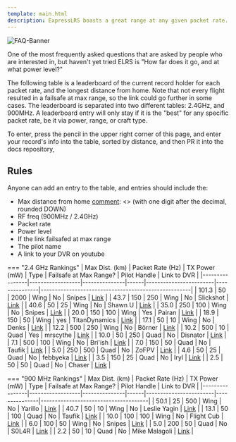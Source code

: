 ```yaml
---
template: main.html
description: ExpressLRS boasts a great range at any given packet rate. Here's what others reached with their aircraft.
---
```


![FAQ-Banner](https://raw.githubusercontent.com/ExpressLRS/ExpressLRS-hardware/master/img/community.png)

One of the most frequently asked questions that are asked by people who are interested in, but haven't yet tried ELRS is "How far does it go, and at what power level?"

The following table is a leaderboard of the current record holder for each packet rate, and the longest distance from home. Note that not every flight resulted in a failsafe at max range, so the link could go further in some cases. The leaderboard is separated into two different tables: 2.4GHz, and 900MHz. A leaderboard entry will only stay if it is the "best" for any specific packet rate, be it via power, range, or craft type.

To enter, press the pencil in the upper right corner of this page, and enter your record's info into the table, sorted by distance, and then PR it into the docs repository,

## Rules
Anyone can add an entry to the table, and entries should include the:

- Max distance from home
[comment]: <> (with one digit after the decimal, rounded DOWN)
- RF freq (900MHz / 2.4GHz)
- Packet rate
- Power level
- If the link failsafed at max range
- The pilot name
- A link to your DVR on youtube

[comment]: <> (To keep things clutter free, if following conditions are met, the person gets taken OFF the leaderboard:)
[comment]: <> (1: The person does NOT have the lowest power level for any given packet rate)
[comment]: <> (2: The person does NOT hold the highest range for any given packet rate)
[comment]: <> (3: The person is NOT using a different craft type than someone else that achieved better in conditions 1 and 2)

=== "2.4 GHz Rankings"
    | Max Dist. (km) | Packet Rate (Hz) | TX Power (mW) | Type | Failsafe at Max Range? | Pilot Handle  | Link to DVR                                         |
    |----------------|------------------|---------------|------|------------------------|---------------|-----------------------------------------------------|
    | 101.3          | 50               | 2000          | Wing | No                     | Snipes        | [Link](https://www.youtube.com/watch?v=IjQYLyvai6s) |
    | 43.7           | 150              | 250           | Wing | No                     | Slickshot     | [Link](https://youtu.be/Fidq5O3IvZs)                |
    | 40.6           | 50               | 25            | Wing | No                     | Shawn U       | [Link](https://youtu.be/TmSVSCLTUGI)                |
    | 35.0           | 250              | 100           | Wing | No                     | Snipes        | [Link](https://youtu.be/dBmTRhgVcyY)                |
    | 20.0           | 150              | 100           | Wing | Yes                    | Pairan        | [Link](https://youtu.be/B9-AItJ9WS0)                |
    | 18.9           | 150              | 50            | Wing | yes                    | TitanDynamics | [Link](https://youtu.be/LPDKBW9XNKM)                |
    | 17.1           | 50               | 10            | Wing | No                     | Denks         | [Link](https://youtu.be/VEkl7GaNszs)                |
    | 12.2           | 500              | 250           | Wing | No                     | Börner        | [Link](https://youtu.be/GUUngM6NcAg)                |
    | 10.2           | 500              | 10            | Quad | Yes                    | mrscythe      | [Link](https://youtu.be/IpiPEZrCGtg)                |
    | 10.0           | 50               | 250           | Quad | No                     | Disnator      | [Link](https://youtu.be/p6USo0VsLag)                |
    | 7.1            | 500              | 100           | Wing | No                     | Bri'ish       | [Link](https://youtu.be/FsQiL0LYnaY)                |
    | 7.0            | 150              | 50            | Quad | No                     | Taufik        | [Link](https://youtu.be/bUlUGCup48I)                |
    | 5.0            | 250              | 500           | Quad | No                     | ZoFPV         | [Link](https://youtu.be/JyNvywwi90s)                |
    | 4.6            | 50               | 25            | Quad | No                     | febbyeka      | [Link](https://youtu.be/jtiu6GdsKhA)                |
    | 3.5            | 150              | 25            | Quad | No                     | Iryl          | [Link](https://youtu.be/PfvmLjllbss)                |
    | 2.5            | 50               | 50            | Quad | No                     | Chaser        | [Link](https://youtu.be/avQIyyBoAO4)                | 

=== "900 MHz Rankings"
    | Max Dist. (km) | Packet Rate (Hz) | TX Power (mW) | Type | Failsafe at Max Range? | Pilot Handle  | Link to DVR                          |
    |----------------|------------------|---------------|------|------------------------|---------------|--------------------------------------|
    | 50.1           | 25               | 500           | Wing | No                     | Yarillo       | [Link](https://youtu.be/EJeTSvX5jrA) |
    | 40.7           | 50               | 10            | Wing | No                     | Leslie Yagin  | [Link](https://youtu.be/HRqTklpWDIM) |
    | 13.1           | 50               | 100           | Quad | No                     | Taufik        | [Link](https://youtu.be/Thrz9QuZGWE) |
    | 10.0           | 100              | 100           | Wing | No                     | Flight Cub    | [Link](https://youtu.be/fg4MxRdKryU) |
    | 6.0            | 100              | 50            | Wing | No                     | Snipes        | [Link](https://youtu.be/kN89mINbmQc) |
    | 5.0            | 200              | 50            | Quad | No                     | S0L4R         | [Link](https://youtu.be/g68G75L6wvY) |
    | 2.2            | 50               | 10            | Quad | No                     | Mike Malagoli | [Link](https://youtu.be/qi4OygUAZxA) |
